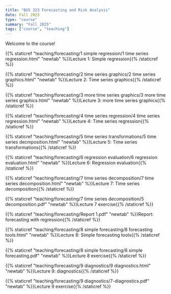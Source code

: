 ```yaml
---
title: "BUS 323 Forecasting and Risk Analysis"
date: Fall 2025
type: "course"
summary: "Fall 2025"
tags: ["course", "teaching"]
---
```


Welcome to the course!

{{% staticref "teaching/forecasting/1 simple regression/1 time series regression.html" "newtab" %}}Lecture 1: Simple regression{{% /staticref %}}

{{% staticref "teaching/forecasting/2 time series graphics/2 time series graphics.html" "newtab" %}}Lecture 2: Time series graphics{{% /staticref %}}

{{% staticref "teaching/forecasting/3 more time series graphics/3 more time series graphics.html" "newtab" %}}Lecture 3: more time series graphics{{% /staticref %}}

{{% staticref "teaching/forecasting/4 time series regression/4 time series regression.html" "newtab" %}}Lecture 4: Time series regression{{% /staticref %}}

{{% staticref "teaching/forecasting/5 time series transformations/5 time series decmposition.html" "newtab" %}}Lecture 5: Time series transformations{{% /staticref %}}

{{% staticref "teaching/forecasting/6 regression evaluation/6 regression evaluation.html" "newtab" %}}Lecture 6: Regression evaluation{{% /staticref %}}

{{% staticref "teaching/forecasting/7 time series decomposition/7 time series decomposition.html" "newtab" %}}Lecture 7: Time series decomposition{{% /staticref %}}

{{% staticref "teaching/forecasting/7 time series decomposition/5 decomposition.pdf" "newtab" %}}Lecture 7 exercise{{% /staticref %}}

{{% staticref "teaching/forecasting/Report 1.pdf" "newtab" %}}Report: forecasting with regression{{% /staticref %}}

{{% staticref "teaching/forecasting/8 simple forecasting/8 forecasting tools.html" "newtab" %}}Lecture 8: Simple forecasting tools{{% /staticref %}}

{{% staticref "teaching/forecasting/8 simple forecasting/6 simple forecasting.pdf" "newtab" %}}Lecture 8 exercise{{% /staticref %}}

{{% staticref "teaching/forecasting/9 diagnostics/9 diagnostics.html" "newtab" %}}Lecture 9: diagnostics{{% /staticref %}}

{{% staticref "teaching/forecasting/9 diagnostics/7-diagnostics.pdf" "newtab" %}}Lecture 9 exercise{{% /staticref %}}